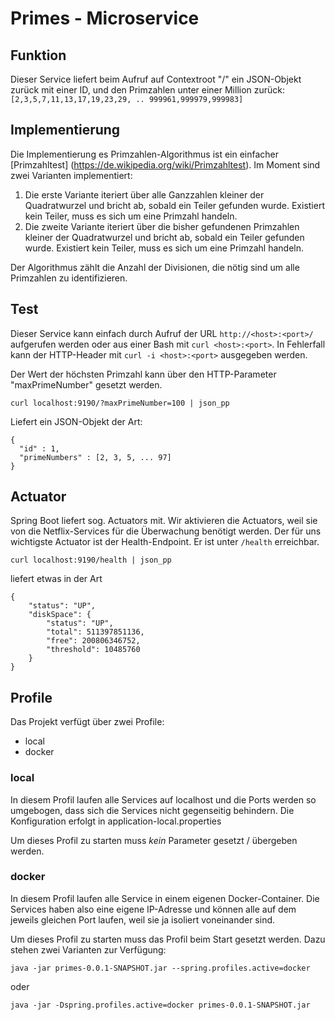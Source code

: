 # Primes - Microservice

## Funktion

Dieser Service liefert beim Aufruf auf Contextroot "/" ein JSON-Objekt zurück 
mit einer ID, und den Primzahlen unter einer Million zurück: 
`[2,3,5,7,11,13,17,19,23,29, .. 999961,999979,999983]`

## Implementierung

Die Implementierung es Primzahlen-Algorithmus ist ein einfacher 
[Primzahltest] (https://de.wikipedia.org/wiki/Primzahltest). Im Moment sind 
zwei Varianten implementiert:

1. Die erste Variante iteriert über alle Ganzzahlen kleiner der Quadratwurzel
   und bricht ab, sobald ein Teiler gefunden wurde. Existiert kein Teiler, muss
   es sich um eine Primzahl handeln.
2. Die zweite Variante iteriert über die bisher gefundenen Primzahlen kleiner
   der Quadratwurzel und bricht ab, sobald ein Teiler gefunden wurde. Existiert 
   kein Teiler, muss es sich um eine Primzahl handeln.

Der Algorithmus zählt die Anzahl der Divisionen, die nötig sind um alle 
Primzahlen zu identifizieren.

## Test

Dieser Service kann einfach durch Aufruf der URL `http://<host>:<port>/`
aufgerufen werden oder aus einer Bash mit `curl <host>:<port>`. In Fehlerfall 
kann der HTTP-Header mit `curl -i <host>:<port>` ausgegeben werden.

Der Wert der höchsten Primzahl kann über den HTTP-Parameter "maxPrimeNumber" 
gesetzt werden.

````
curl localhost:9190/?maxPrimeNumber=100 | json_pp
````

Liefert ein JSON-Objekt der Art:

````
{
  "id" : 1,
  "primeNumbers" : [2, 3, 5, ... 97]
}
````

## Actuator

Spring Boot liefert sog. Actuators mit. Wir aktivieren die Actuators, weil sie
von die Netflix-Services für die Überwachung benötigt werden. Der für uns 
wichtigste Actuator ist der Health-Endpoint. Er ist unter `/health` erreichbar.

````
curl localhost:9190/health | json_pp
````

liefert etwas in der Art

````
{
    "status": "UP",
    "diskSpace": {
        "status": "UP",
        "total": 511397851136,
        "free": 200806346752,
        "threshold": 10485760
    }
}
````

## Profile

Das Projekt verfügt über zwei Profile:

* local
* docker

### local

In diesem Profil laufen alle Services auf localhost und die Ports werden so
umgebogen, dass sich die Services nicht gegenseitig behindern. Die
Konfiguration erfolgt in application-local.properties

Um dieses Profil zu starten muss _kein_ Parameter gesetzt / übergeben werden.

### docker

In diesem Profil laufen alle Service in einem eigenen Docker-Container. Die
Services haben also eine eigene IP-Adresse und können alle auf dem jeweils
gleichen Port laufen, weil sie ja isoliert voneinander sind.

Um dieses Profil zu starten muss das Profil beim Start gesetzt werden. Dazu
stehen zwei Varianten zur Verfügung:

````
java -jar primes-0.0.1-SNAPSHOT.jar --spring.profiles.active=docker
````

oder

````
java -jar -Dspring.profiles.active=docker primes-0.0.1-SNAPSHOT.jar
````
